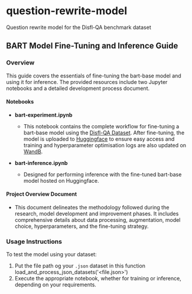 # question-rewrite-model
Question rewrite model for the Disfl-QA benchmark dataset

## BART Model Fine-Tuning and Inference Guide

### Overview

This guide covers the essentials of fine-tuning the bart-base model and using it for inference. The provided resources include two Jupyter notebooks and a detailed development process document.

#### Notebooks

- **bart-experiment.ipynb**
  - This notebook contains the complete workflow for fine-tuning a bart-base model using the [Disfl-QA Dataset]([https://www.genome.gov/](https://github.com/google-research-datasets/Disfl-QA)). After fine-tuning, the model is uploaded to [Huggingface](https://huggingface.co/tchoudh8/bart-base-finetuned-w-data-augm-4e-5) to ensure easy access and training and hyperparameter optimisation logs are also updated on [WandB](https://wandb.ai/tchoudh8/chata-ai?nw=nwuserchoudharytushar1599).

- **bart-inference.ipynb**
  - Designed for performing inference with the fine-tuned bart-base model hosted on Huggingface. 

#### Project Overview Document

- This document delineates the methodology followed during the research, model development and improvement phases. It includes comprehensive details about data processing, augmentation, model choice, hyperparameters, and the fine-tuning strategy.

### Usage Instructions

To test the model using your dataset:

1. Put the file path og your `.json` dataset in this function load_and_process_json_datasets('<file.json>')
2. Execute the appropriate notebook, whether for training or inference, depending on your requirements.

